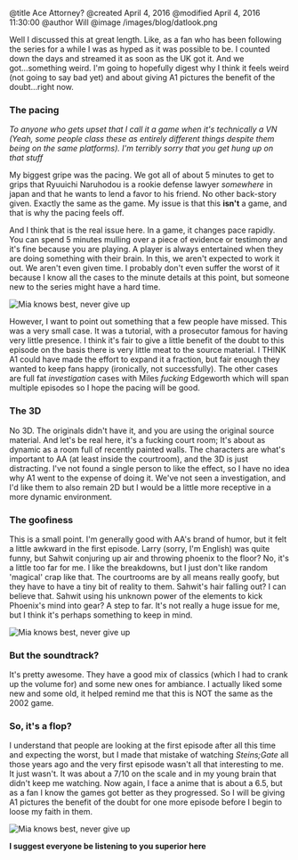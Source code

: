 @title Ace Attorney?
@created April 4, 2016
@modified April 4, 2016 11:30:00
@author Will
@image /images/blog/datlook.png

Well I discussed this at great length. Like, as a fan who has been following the series for a while I was as hyped as it was possible to be. I counted down the days and streamed it as soon as the UK got it. And we got...something weird. I'm going to hopefully digest why I think it feels weird (not going to say bad yet) and about giving A1 pictures the benefit of the doubt...right now.

### The pacing

*To anyone who gets upset that I call it a game when it's technically a VN (Yeah, some people class these as entirely different things despite them being on the same platforms). I'm terribly sorry that you get hung up on that stuff*

My biggest gripe was the pacing. We got all of about 5 minutes to get to grips that Ryuuichi Naruhodou is a rookie defense lawyer *somewhere* in japan and that he wants to lend a favor to his friend. No other back-story given. Exactly the same as the game. My issue is that this **isn't** a game, and that is why the pacing feels off.

And I think that is the real issue here. In a game, it changes pace rapidly. You can spend 5 minutes mulling over a piece of evidence or testimony and it's fine because you are playing. A player is always entertained when they are doing something with their brain. In this, we aren't expected to work it out. We aren't even given time. I probably don't even suffer the worst of it because I know all the cases to the minute details at this point, but someone new to the series might have a hard time.

![Mia knows best, never give up](/images/blog/aashot1.jpg)


However, I want to point out something that a few people have missed. This was a very small case. It was a tutorial, with a prosecutor famous for having very little presence. I think it's fair to give a little benefit of the doubt to this episode on the basis there is very little meat to the source material. I THINK A1 could have made the effort to expand it a fraction, but fair enough they wanted to keep fans happy (ironically, not successfully). The other cases are full fat *investigation* cases with Miles *fucking* Edgeworth which will span multiple episodes so I hope the pacing will be good.

### The 3D

No 3D. The originals didn't have it, and you are using the original source material. And let's be real here, it's a fucking court room; It's about as dynamic as a room full of recently painted walls.  The characters are what's important to AA (at least inside the courtroom), and the 3D is just distracting. I've not found a single person to like the effect, so I have no idea why A1 went to the expense of doing it. We've not seen a investigation, and I'd like them to also remain 2D but I would be a little more receptive in a more dynamic environment.

### The goofiness

This is a small point. I'm generally good with AA's brand of humor, but it felt a little awkward in the first episode. Larry (sorry, I'm English) was quite funny, but Sahwit conjuring up air and throwing phoenix to the floor? No, it's a little too far for me. I like the breakdowns, but I just don't like random 'magical' crap like that. The courtrooms are by all means really goofy, but they have to have a tiny bit of reality to them. Sahwit's hair falling out? I can believe that. Sahwit using his unknown power of the elements to kick Phoenix's mind into gear? A step to far. It's not really a huge issue for me, but I think it's perhaps something to keep in mind.

![Mia knows best, never give up](/images/blog/aashot3.jpg)


### But the soundtrack?

It's pretty awesome. They have a good mix of classics (which I had to crank up the volume for) and some new ones for ambiance. I actually liked some new and some old, it helped remind me that this is NOT the same as the 2002 game.

### So, it's a flop?

I understand that people are looking at the first episode after all this time and expecting the worst, but I made that mistake of watching *Steins;Gate* all those years ago and the very first episode wasn't all that interesting to me. It just wasn't. It was about a 7/10 on the scale and in my young brain that didn't keep me watching. Now again, I face a anime that is about a 6.5, but as a fan I know the games got better as they progressed. So I will be giving A1 pictures the benefit of the doubt for one more episode before I begin to loose my faith in them.

![Mia knows best, never give up](/images/blog/aashot2.jpg)

**I suggest everyone be listening to you superior here**

